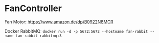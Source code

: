 # FanController

Fan Motor: https://www.amazon.de/dp/B0922N8MCR

Docker RabbitMQ: ```docker run -d -p 5672:5672 --hostname fan-rabbit --name fan-rabbit rabbitmq:3```